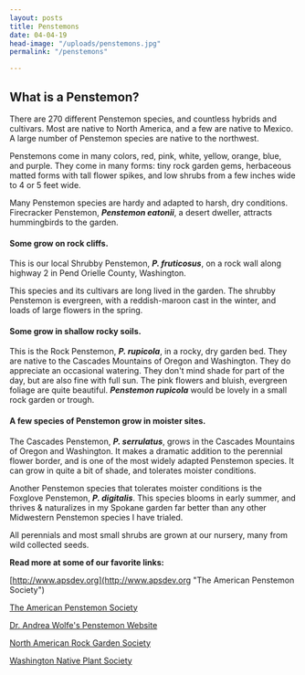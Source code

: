 ```yaml
---
layout: posts
title: Penstemons
date: 04-04-19
head-image: "/uploads/penstemons.jpg"
permalink: "/penstemons"

---
```

## What is a Penstemon?

There are 270 different Penstemon species, and countless hybrids and cultivars.  Most are native to North America, and a few are native to Mexico.  A large number of Penstemon species are native to the northwest.

Penstemons come in many colors, red, pink, white, yellow, orange, blue, and purple.  They come in many forms: tiny rock garden gems, herbaceous matted forms with tall flower spikes, and low shrubs from a few inches wide to 4 or 5 feet wide.

Many Penstemon species are hardy and adapted to harsh, dry conditions. Firecracker Penstemon, **_Penstemon eatonii_**, a desert dweller, attracts hummingbirds to the garden.

#### Some grow on rock cliffs.

This is our local Shrubby Penstemon, **_P. fruticosus_**, on a rock wall along highway 2 in Pend Orielle County, Washington.

This species and its cultivars are long lived in the garden.   The shrubby Penstemon is evergreen, with a reddish-maroon cast in the winter, and loads of large flowers in the spring.

#### Some grow in shallow rocky soils.

This is the Rock Penstemon, **_P. rupicola_**, in a rocky, dry garden bed.  They are native to the Cascades Mountains of Oregon and Washington.  They do appreciate an occasional watering.  They don't mind shade for part of the day, but are also fine with full sun.  The pink flowers and bluish, evergreen foliage are quite beautiful. **_Penstemon rupicola_** would be lovely in a small rock garden or trough.

#### A few species of Penstemon grow in moister sites.

  
The Cascades Penstemon, **_P. serrulatus_**, grows in the Cascades Mountains of Oregon and Washington. It makes a dramatic addition to the perennial flower border, and is one of the most widely adapted Penstemon species.  It can grow in quite a bit of shade, and tolerates moister conditions.

Another Penstemon species that tolerates moister conditions is the Foxglove Penstemon, **_P. digitalis_**.  This species blooms in early summer, and thrives & naturalizes in my Spokane garden far better than any other Midwestern Penstemon species I have trialed.

All perennials and most small shrubs are grown at our nursery, many from wild collected seeds.

**Read more at some of our favorite links:**

[http://www.apsdev.org](http://www.apsdev.org "The American Penstemon Society")

[The American Penstemon Society](http://www.apsdev.org)

[Dr. Andrea Wolfe's Penstemon Website](http://www.biosci.ohio-state.edu/\~awolfe/Penstemon/Penstemon.html)

[North American Rock Garden Society](http://www.nargs.org/)

[Washington Native Plant Society](http://www.wnps.org/)